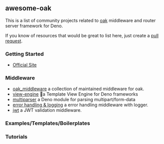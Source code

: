 ## awesome-oak

This is a list of community projects related to [oak](https://oakserver.github.io/oak/) middleware and router server framework for Deno.

If you know of resources that would be great to list here, just create a [pull request](https://github.com/oakserver/awesome-oak/pulls).

### Getting Started

- [Official Site](https://oakserver.github.io/oak/)

### Middleware

- [oak_middleware](https://oakserver.github.io/middleware/) a collection of maintained middleware for oak.
- [view-engine](https://github.com/deligenius/view-engine) 🚀a Template View Engine for Deno frameworks
- [multiparser](https://github.com/deligenius/multiparser) a Deno module for parsing multipart/form-data
- [error handling & logging](https://github.com/halvardssm/oak-middleware-error-logger) a error handling middleware with logger.
- [jwt](https://github.com/halvardssm/oak-middleware-jwt) a JWT validation middleware.

### Examples/Templates/Boilerplates

### Tutorials
